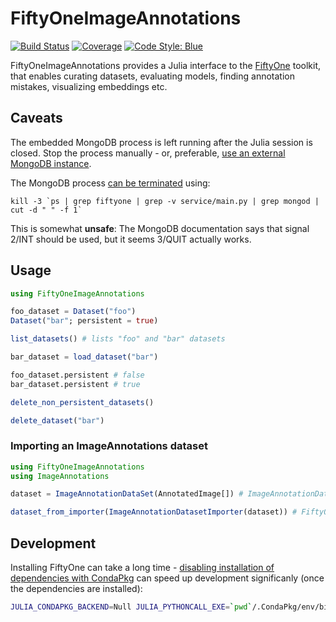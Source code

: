 # FiftyOneImageAnnotations

[![Build Status](https://github.com/IHPSystems/FiftyOneImageAnnotations.jl/actions/workflows/CI.yml/badge.svg?branch=master)](https://github.com/IHPSystems/FiftyOneImageAnnotations.jl/actions/workflows/CI.yml?query=branch%3Amaster)
[![Coverage](https://codecov.io/gh/IHPSystems/FiftyOneImageAnnotations.jl/branch/master/graph/badge.svg)](https://codecov.io/gh/IHPSystems/FiftyOneImageAnnotations.jl)
[![Code Style: Blue](https://img.shields.io/badge/code%20style-blue-4495d1.svg)](https://github.com/invenia/BlueStyle)

FiftyOneImageAnnotations provides a Julia interface to the [FiftyOne](https://voxel51.com/docs/fiftyone/) toolkit, that enables curating datasets, evaluating models, finding annotation mistakes, visualizing embeddings etc.

## Caveats

The embedded MongoDB process is left running after the Julia session is closed. Stop the process manually - or, preferable, [use an external MongoDB instance](https://docs.voxel51.com/user_guide/config.html#configuring-a-mongodb-connection).

The MongoDB process [can be terminated](https://www.mongodb.com/docs/manual/tutorial/manage-mongodb-processes/#use-kill) using:
```
kill -3 `ps | grep fiftyone | grep -v service/main.py | grep mongod | cut -d " " -f 1`
```
This is somewhat **unsafe**: The MongoDB documentation says that signal 2/INT should be used, but it seems 3/QUIT actually works.

## Usage

```julia
using FiftyOneImageAnnotations

foo_dataset = Dataset("foo")
Dataset("bar"; persistent = true)

list_datasets() # lists "foo" and "bar" datasets

bar_dataset = load_dataset("bar")

foo_dataset.persistent # false
bar_dataset.persistent # true

delete_non_persistent_datasets()

delete_dataset("bar")
```

### Importing an ImageAnnotations dataset

```julia
using FiftyOneImageAnnotations
using ImageAnnotations

dataset = ImageAnnotationDataSet(AnnotatedImage[]) # ImageAnnotationDataSet{Any}(Any[], AnnotatedImage[])

dataset_from_importer(ImageAnnotationDatasetImporter(dataset)) # FiftyOneImageAnnotations.Dataset
```

## Development

Installing FiftyOne can take a long time - [disabling installation of dependencies with CondaPkg](https://cjdoris.github.io/PythonCall.jl/stable/pythoncall/#pythoncall-config) can speed up development significanly (once the dependencies are installed):
```sh
JULIA_CONDAPKG_BACKEND=Null JULIA_PYTHONCALL_EXE=`pwd`/.CondaPkg/env/bin/python julia --project
```
